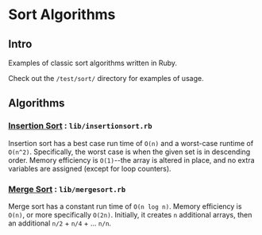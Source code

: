 # Sort Algorithms

## Intro

Examples of classic sort algorithms written in Ruby.

Check out the `/test/sort/` directory for examples of usage.

## Algorithms

### [Insertion Sort](http://en.wikipedia.org/wiki/Insertion_sort) : `lib/insertionsort.rb`

Insertion sort has a best case run time of `O(n)` and a worst-case runtime of `O(n^2)`. Specifically, the worst case is when the given set is in descending order. Memory efficiency is `O(1)`--the array is altered in place, and no extra variables are assigned (except for loop counters).

### [Merge Sort]() : `lib/mergesort.rb`

Merge sort has a constant run time of `O(n log n)`. Memory efficiency is `O(n)`, or more specifically `O(2n)`. Initially, it creates `n` additional arrays, then an additional `n/2` + `n/4` + ... `n/n`.
